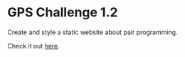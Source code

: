 # GPS Challenge 1.2

Create and style a static website about pair programming. 

Check it out [here](http://caitlyncodes.com/9-gps1-2/gps1-2.html).
